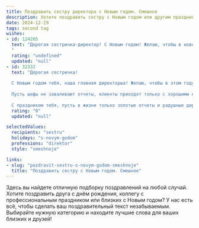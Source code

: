 ```yaml
---
title: Поздравить сестру директора с Новым годом. Смешное
description: Хотите поздравить сестру с Новым годом или другим праздником? Наш ИИ создаст незабываемое поздравление, а вы обязательно выделитесь среди других.  
date: 2024-12-29
tags: second tag
wishes:
- id: 124265
  text: "Дорогая сестричка-директор! С Новым годом! Желаю, чтобы в новом году твой офис был полон не только бумаг, но и радости, успеха – настолько огромного, что его хватит на всех подчиненных, а зарплата росла так стремительно, как курс биткоина (ну, или хотя бы как цена на оливье!).  Пусть все планы сбудутся, а конкуренты пусть завидуют молча,  завидуют и…  пусть сами разбираются со своими годовыми отчетами!  С Новым годом!
  "
  rating: "undefined"
  updated: "null"
- id: 32332
  text: "Дорогая сестричка!
  
  С Новым годом тебя, наша главная директорша! Желаю, чтобы в этом году твой план на счастье был успешно утвержден, а все проблемы легко решались с одним ударом твоего волшебного председательского молотка!
  
  Пусть шефы не заваливают отчеты, клиенты приходят только с хорошими новостями, а подчиненные превращаются в помощников-единорогов! А еще, чтобы на твоем столе всегда свежий кофе и носки с оленями для поднятия духа!
  
  С праздником тебя, пусть в жизни только золотые отчеты и радушные директора! Ура! 🎉✨"
  rating: "0"
  updated: "null"

selectedValues:
  recipients: "sestru"
  holidays: "s-novym-godom"
  professions: "direktor"
  style: "smeshnoje"

links:
- slug: "pozdravit-sestru-s-novym-godom-smeshnoje"
  title: "Поздравить сестру с Новым годом. Смешное"
---
```


Здесь вы найдете отличную подборку поздравлений на любой случай. 
Хотите поздравить друга с днём рождения, коллегу с профессиональным праздником или близких с Новым годом? У нас есть всё, чтобы сделать ваш поздравительный текст незабываемым. Выбирайте нужную категорию и находите лучшие слова для ваших близких и друзей!
